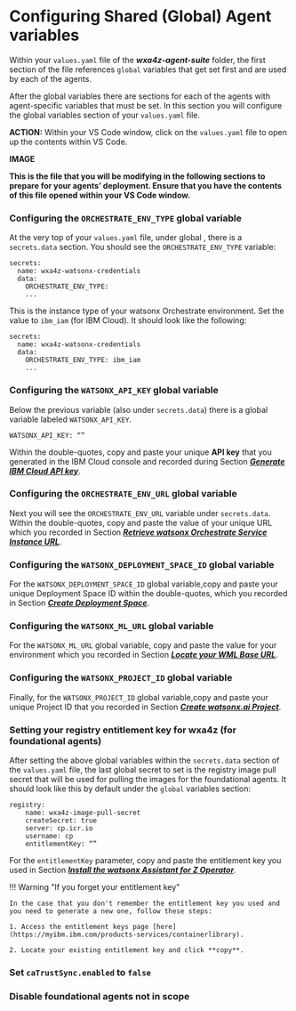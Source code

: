 # Configuring Shared (Global) Agent variables

Within your `values.yaml` file of the ***wxa4z-agent-suite*** folder, the first section of the file references `global` variables that get set first and are used by each of the agents.

After the global variables there are sections for each of the agents with agent-specific variables that must be set. In this section you will configure the global variables section of your `values.yaml` file.

**ACTION:** Within your VS Code window, click on the `values.yaml` file to open up the contents within VS Code.

**IMAGE**

**This is the file that you will be modifying in the following sections to prepare for your agents’ deployment. Ensure that you have the contents of this file opened within your VS Code window.**


### Configuring the `ORCHESTRATE_ENV_TYPE` global variable

At the very top of your `values.yaml` file, under global , there is a `secrets.data` section. You should see the `ORCHESTRATE_ENV_TYPE` variable:

```
secrets:
  name: wxa4z-watsonx-credentials 
  data:
    ORCHESTRATE_ENV_TYPE:
    ...
```

This is the instance type of your watsonx Orchestrate environment. Set the value to `ibm_iam` (for IBM Cloud). It should look like the following:

```
secrets:
  name: wxa4z-watsonx-credentials 
  data:
    ORCHESTRATE_ENV_TYPE: ibm_iam
    ...
```

### Configuring the `WATSONX_API_KEY` global variable

Below the previous variable (also under `secrets.data`) there is a global variable labeled `WATSONX_API_KEY`.

`WATSONX_API_KEY: “”`

Within the double-quotes, copy and paste your unique **API key** that you generated in the IBM Cloud console and recorded during Section ***[Generate IBM Cloud API key](../watsonx-ai/api-key.md)***.

### Configuring the `ORCHESTRATE_ENV_URL` global variable

Next you will see the `ORCHESTRATE_ENV_URL` variable under `secrets.data`. Within the double-quotes, copy and paste the value of your unique URL which you recorded in Section ***[Retrieve watsonx Orchestrate Service Instance URL](../watsonx-ai/service-instance-url.md)***.


### Configuring the `WATSONX_DEPLOYMENT_SPACE_ID` global variable

For the `WATSONX_DEPLOYMENT_SPACE_ID` global variable,copy and paste your unique Deployment Space ID within the double-quotes, which you recorded in Section ***[Create Deployment Space](../watsonx-ai/deployment-space.md)***.

### Configuring the `WATSONX_ML_URL` global variable

For the `WATSONX_ML_URL` global variable, copy and paste the value for your environment which you recorded in Section ***[Locate your WML Base URL](../watsonx-ai/wml-base-url.md)***.

### Configuring the `WATSONX_PROJECT_ID` global variable

Finally, for the `WATSONX_PROJECT_ID` global variable,copy and paste your unique Project ID that you recorded in Section ***[Create watsonx.ai Project](../watsonx-ai/project.md)***.


### Setting your registry entitlement key for wxa4z (for foundational agents)

After setting the above global variables within the `secrets.data` section of the `values.yaml` file, the last global secret to set is the registry image pull secret that will be used for pulling the images for the foundational agents. It should look like this by default under the `global` variables section:

```
registry:
    name: wxa4z-image-pull-secret 
    createSecret: true
    server: cp.icr.io
    username: cp 
    entitlementKey: “”
```

For the `entitlementKey` parameter, copy and paste the entitlement key you used in Section ***[Install the watsonx Assistant for Z Operator](../zAssistantDeploy/install-wxa4z-operator.md)***.

!!! Warning "If you forget your entitlement key"

    In the case that you don't remember the entitlement key you used and you need to generate a new one, follow these steps:

    1. Access the entitlement keys page [here](https://myibm.ibm.com/products-services/containerlibrary).
   
    2. Locate your existing entitlement key and click **copy**.


### Set `caTrustSync.enabled` to `false`



### Disable foundational agents not in scope


